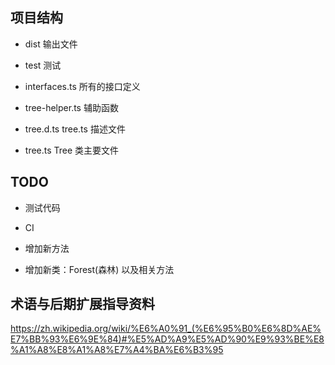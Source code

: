 ## 项目结构

- dist 输出文件

- test 测试

- interfaces.ts 所有的接口定义

- tree-helper.ts 辅助函数

- tree.d.ts tree.ts 描述文件

- tree.ts Tree 类主要文件

## TODO

- 测试代码

- CI

- 增加新方法

- 增加新类：Forest(森林) 以及相关方法

## 术语与后期扩展指导资料

https://zh.wikipedia.org/wiki/%E6%A0%91_(%E6%95%B0%E6%8D%AE%E7%BB%93%E6%9E%84)#%E5%AD%A9%E5%AD%90%E9%93%BE%E8%A1%A8%E8%A1%A8%E7%A4%BA%E6%B3%95